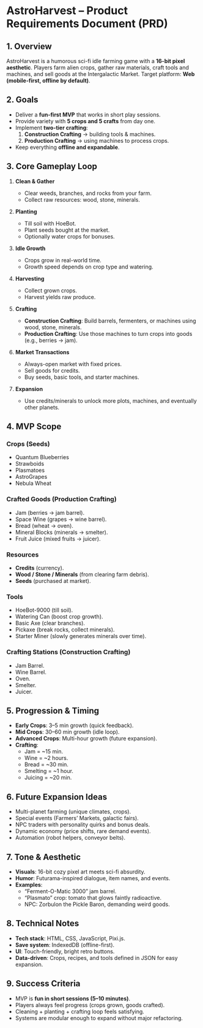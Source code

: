 # AstroHarvest – Product Requirements Document (PRD)

## 1. Overview

AstroHarvest is a humorous sci-fi idle farming game with a **16-bit pixel aesthetic**. Players farm alien crops, gather raw materials, craft tools and machines, and sell goods at the Intergalactic Market.
Target platform: **Web (mobile-first, offline by default)**.

## 2. Goals

- Deliver a **fun-first MVP** that works in short play sessions.
- Provide variety with **5 crops and 5 crafts** from day one.
- Implement **two-tier crafting**:
  1. **Construction Crafting** → building tools & machines.
  2. **Production Crafting** → using machines to process crops.
- Keep everything **offline and expandable**.

## 3. Core Gameplay Loop

1. **Clean & Gather**
   - Clear weeds, branches, and rocks from your farm.
   - Collect raw resources: wood, stone, minerals.

2. **Planting**
   - Till soil with HoeBot.
   - Plant seeds bought at the market.
   - Optionally water crops for bonuses.

3. **Idle Growth**
   - Crops grow in real-world time.
   - Growth speed depends on crop type and watering.

4. **Harvesting**
   - Collect grown crops.
   - Harvest yields raw produce.

5. **Crafting**
   - **Construction Crafting**: Build barrels, fermenters, or machines using wood, stone, minerals.
   - **Production Crafting**: Use those machines to turn crops into goods (e.g., berries → jam).

6. **Market Transactions**
   - Always-open market with fixed prices.
   - Sell goods for credits.
   - Buy seeds, basic tools, and starter machines.

7. **Expansion**
   - Use credits/minerals to unlock more plots, machines, and eventually other planets.

## 4. MVP Scope

### Crops (Seeds)

- Quantum Blueberries
- Strawboids
- Plasmatoes
- AstroGrapes
- Nebula Wheat

### Crafted Goods (Production Crafting)

- Jam (berries → jam barrel).
- Space Wine (grapes → wine barrel).
- Bread (wheat → oven).
- Mineral Blocks (minerals → smelter).
- Fruit Juice (mixed fruits → juicer).

### Resources

- **Credits** (currency).
- **Wood / Stone / Minerals** (from clearing farm debris).
- **Seeds** (purchased at market).

### Tools

- HoeBot-9000 (till soil).
- Watering Can (boost crop growth).
- Basic Axe (clear branches).
- Pickaxe (break rocks, collect minerals).
- Starter Miner (slowly generates minerals over time).

### Crafting Stations (Construction Crafting)

- Jam Barrel.
- Wine Barrel.
- Oven.
- Smelter.
- Juicer.

## 5. Progression & Timing

- **Early Crops**: 3–5 min growth (quick feedback).
- **Mid Crops**: 30–60 min growth (idle loop).
- **Advanced Crops**: Multi-hour growth (future expansion).
- **Crafting**:
  - Jam = ~15 min.
  - Wine = ~2 hours.
  - Bread = ~30 min.
  - Smelting = ~1 hour.
  - Juicing = ~20 min.

## 6. Future Expansion Ideas

- Multi-planet farming (unique climates, crops).
- Special events (Farmers’ Markets, galactic fairs).
- NPC traders with personality quirks and bonus deals.
- Dynamic economy (price shifts, rare demand events).
- Automation (robot helpers, conveyor belts).

## 7. Tone & Aesthetic

- **Visuals**: 16-bit cozy pixel art meets sci-fi absurdity.
- **Humor**: Futurama-inspired dialogue, item names, and events.
- **Examples**:
  - “Ferment-O-Matic 3000” jam barrel.
  - “Plasmato” crop: tomato that glows faintly radioactive.
  - NPC: Zorbulon the Pickle Baron, demanding weird goods.

## 8. Technical Notes

- **Tech stack**: HTML, CSS, JavaScript, Pixi.js.
- **Save system**: IndexedDB (offline-first).
- **UI**: Touch-friendly, bright retro buttons.
- **Data-driven**: Crops, recipes, and tools defined in JSON for easy expansion.

## 9. Success Criteria

- MVP is **fun in short sessions (5–10 minutes)**.
- Players always feel progress (crops grown, goods crafted).
- Cleaning + planting + crafting loop feels satisfying.
- Systems are modular enough to expand without major refactoring.
